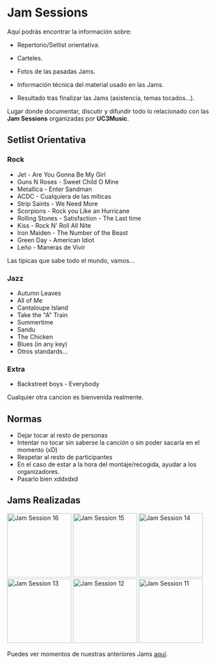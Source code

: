 # Jam Sessions
Aquí podrás encontrar la información sobre:

- Repertorio/Setlist orientativa.

- Carteles.

- Fotos de las pasadas Jams.

- Información técnica del material usado en las Jams.

- Resultado tras finalizar las Jams (asistencia, temas tocados...).

Lugar donde documentar, discutir y difundir todo lo relacionado con las **Jam Sessions** organizadas por **UC3Music**.

## Setlist Orientativa

### Rock
- Jet - Are You Gonna Be My Girl
- Guns N Roses - Sweet Child O Mine
- Metallica - Enter Sandman
- ACDC - Cualquiera de las míticas
- Strip Saints - We Need More
- Scorpions - Rock you Like an Hurricane
- Rolling Stones - Satisfaction - The Last time
- Kiss - Rock N' Roll All Nite
- Iron Maiden - The Number of the Beast
- Green Day - American Idiot
- Leño - Maneras de Vivir

Las típicas que sabe todo el mundo, vamos...

### Jazz
- Autumn Leaves
- All of Me
- Cantaloupe Island
- Take the "A" Train
- Summertime 
- Sandu
- The Chicken
- Blues (in any key)
- Otros standards...

### Extra
- Backstreet boys - Everybody


Cualquier otra cancion es bienvenida realmente.


## Normas
- Dejar tocar al resto de personas
- Intentar no tocar sin saberse la canción o sin poder sacarla en el momento (xD)
- Respetar al resto de participantes
- En el caso de estar a la hora del montaje/recogida, ayudar a los organizadores.
- Pasarlo bien xddxdxd


## Jams Realizadas
<div id="jam-gallery align="left">
         <img src="https://raw.githubusercontent.com/UC3Music/JamSessions/master/16JamSession/JamSession16.png" height="150px" title="Jam Session 16">
         <img src="https://raw.githubusercontent.com/UC3Music/JamSessions/master/15JamSession/JamSession15.png" height="150px" title="Jam Session 15">
         <img src="https://raw.githubusercontent.com/UC3Music/JamSessions/master/14JamSession/JamSession14Purple.png" height="150px" title="Jam Session 14">
                  <img src="https://raw.githubusercontent.com/UC3Music/JamSessions/master/13JamSession/JamSession13.png" height="150px" title="Jam Session 13">
                  <img src="https://raw.githubusercontent.com/UC3Music/JamSessions/master/12JamSession/JamSession12Web.jpg" height="150px" title="Jam Session 12">
                  <img src="https://raw.githubusercontent.com/UC3Music/JamSessions/master/11JamSession/JamSession11.jpg" height="150px" title="Jam Session 11">
</div>

Puedes ver momentos de nuestras anteriores Jams [aquí](https://www.youtube.com/playlist?list=PLlS9yS3Y_XMZbSSsXX0bzaJ5OOofXSwT6).




